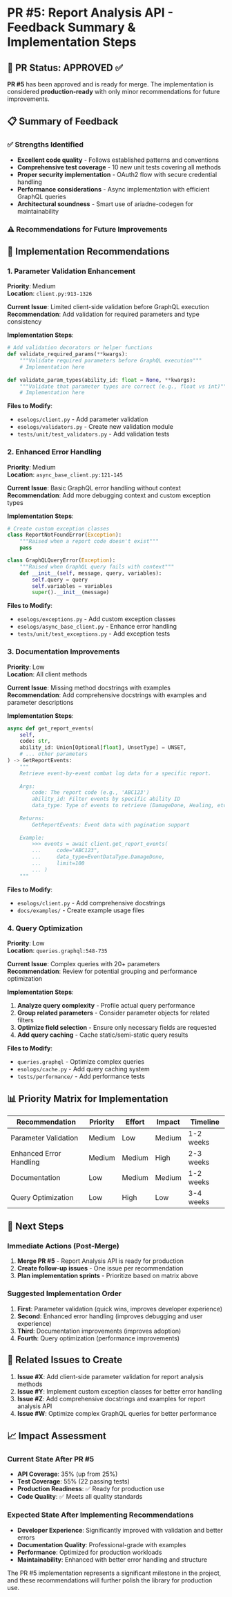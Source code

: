 # PR #5: Report Analysis API - Feedback Summary & Implementation Steps

## 🎉 **PR Status: APPROVED ✅**

**PR #5** has been approved and is ready for merge. The implementation is considered **production-ready** with only minor recommendations for future improvements.

## 📋 **Summary of Feedback**

### ✅ **Strengths Identified**
- **Excellent code quality** - Follows established patterns and conventions
- **Comprehensive test coverage** - 10 new unit tests covering all methods
- **Proper security implementation** - OAuth2 flow with secure credential handling
- **Performance considerations** - Async implementation with efficient GraphQL queries
- **Architectural soundness** - Smart use of ariadne-codegen for maintainability

### ⚠️ **Recommendations for Future Improvements**

## 🔧 **Implementation Recommendations**

### 1. **Parameter Validation Enhancement** 
**Priority**: Medium  
**Location**: `client.py:913-1326`

**Current Issue**: Limited client-side validation before GraphQL execution  
**Recommendation**: Add validation for required parameters and type consistency

**Implementation Steps**:
```python
# Add validation decorators or helper functions
def validate_required_params(**kwargs):
    """Validate required parameters before GraphQL execution"""
    # Implementation here
    
def validate_param_types(ability_id: float = None, **kwargs):
    """Validate that parameter types are correct (e.g., float vs int)"""
    # Implementation here
```

**Files to Modify**:
- `esologs/client.py` - Add parameter validation
- `esologs/validators.py` - Create new validation module
- `tests/unit/test_validators.py` - Add validation tests

### 2. **Enhanced Error Handling**
**Priority**: Medium  
**Location**: `async_base_client.py:121-145`

**Current Issue**: Basic GraphQL error handling without context  
**Recommendation**: Add more debugging context and custom exception types

**Implementation Steps**:
```python
# Create custom exception classes
class ReportNotFoundError(Exception):
    """Raised when a report code doesn't exist"""
    pass

class GraphQLQueryError(Exception):
    """Raised when GraphQL query fails with context"""
    def __init__(self, message, query, variables):
        self.query = query
        self.variables = variables
        super().__init__(message)
```

**Files to Modify**:
- `esologs/exceptions.py` - Add custom exception classes
- `esologs/async_base_client.py` - Enhance error handling
- `tests/unit/test_exceptions.py` - Add exception tests

### 3. **Documentation Improvements**
**Priority**: Low  
**Location**: All client methods

**Current Issue**: Missing method docstrings with examples  
**Recommendation**: Add comprehensive docstrings with examples and parameter descriptions

**Implementation Steps**:
```python
async def get_report_events(
    self,
    code: str,
    ability_id: Union[Optional[float], UnsetType] = UNSET,
    # ... other parameters
) -> GetReportEvents:
    """
    Retrieve event-by-event combat log data for a specific report.
    
    Args:
        code: The report code (e.g., 'ABC123')
        ability_id: Filter events by specific ability ID
        data_type: Type of events to retrieve (DamageDone, Healing, etc.)
        
    Returns:
        GetReportEvents: Event data with pagination support
        
    Example:
        >>> events = await client.get_report_events(
        ...     code="ABC123",
        ...     data_type=EventDataType.DamageDone,
        ...     limit=100
        ... )
    """
```

**Files to Modify**:
- `esologs/client.py` - Add comprehensive docstrings
- `docs/examples/` - Create example usage files

### 4. **Query Optimization**
**Priority**: Low  
**Location**: `queries.graphql:548-735`

**Current Issue**: Complex queries with 20+ parameters  
**Recommendation**: Review for potential grouping and performance optimization

**Implementation Steps**:
1. **Analyze query complexity** - Profile actual query performance
2. **Group related parameters** - Consider parameter objects for related filters
3. **Optimize field selection** - Ensure only necessary fields are requested
4. **Add query caching** - Cache static/semi-static query results

**Files to Modify**:
- `queries.graphql` - Optimize complex queries
- `esologs/cache.py` - Add query caching system
- `tests/performance/` - Add performance tests

## 📊 **Priority Matrix for Implementation**

| Recommendation | Priority | Effort | Impact | Timeline |
|----------------|----------|---------|---------|----------|
| Parameter Validation | Medium | Low | Medium | 1-2 weeks |
| Enhanced Error Handling | Medium | Medium | High | 2-3 weeks |
| Documentation | Low | Medium | Medium | 1-2 weeks |
| Query Optimization | Low | High | Low | 3-4 weeks |

## 🎯 **Next Steps**

### Immediate Actions (Post-Merge)
1. **Merge PR #5** - Report Analysis API is ready for production
2. **Create follow-up issues** - One issue per recommendation
3. **Plan implementation sprints** - Prioritize based on matrix above

### Suggested Implementation Order
1. **First**: Parameter validation (quick wins, improves developer experience)
2. **Second**: Enhanced error handling (improves debugging and user experience)
3. **Third**: Documentation improvements (improves adoption)
4. **Fourth**: Query optimization (performance improvements)

## 🔗 **Related Issues to Create**

1. **Issue #X**: Add client-side parameter validation for report analysis methods
2. **Issue #Y**: Implement custom exception classes for better error handling
3. **Issue #Z**: Add comprehensive docstrings and examples for report analysis API
4. **Issue #W**: Optimize complex GraphQL queries for better performance

## 📈 **Impact Assessment**

### Current State After PR #5
- **API Coverage**: 35% (up from 25%)
- **Test Coverage**: 55% (22 passing tests)
- **Production Readiness**: ✅ Ready for production use
- **Code Quality**: ✅ Meets all quality standards

### Expected State After Implementing Recommendations
- **Developer Experience**: Significantly improved with validation and better errors
- **Documentation Quality**: Professional-grade with examples
- **Performance**: Optimized for production workloads
- **Maintainability**: Enhanced with better error handling and structure

The PR #5 implementation represents a significant milestone in the project, and these recommendations will further polish the library for production use.